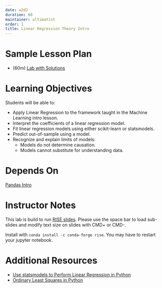 ```yaml
---
date: w2d2
duration: 60
maintainer: ultimatist
order: 1
title: Linear Regression Theory Intro
---
```


# Sample Lesson Plan

- (60m) [Lab with Solutions](Linear%20Regression%20Theory%20Intro%20Solutions.ipynb)

# Learning Objectives

Students will be able to:
- Apply Linear Regression to the framework taught in the Machine Learning intro lesson.
- Interpret the coefficients of a linear regression model.
- Fit linear regression models using either scikit-learn or statsmodels.
- Predict out-of-sample using a model.
- Recognize and explain limits of models:
  * Models do not determine causation.
  * Models cannot substitute for understanding data.

# Depends On

[Pandas Intro](https://github.com/thisismetis/dscurriculum_gamma/tree/master/curriculum/project-01/pandas-intro)

# Instructor Notes

This lab is build to run [RISE slides](https://github.com/damianavila/RISE). Please use the space bar to load sub-slides and modify text size on slides with CMD+ or CMD-.

Install with `conda install -c conda-forge rise`. You may have to restart your jupyter notebook.

# Additional Resources
- [Use statsmodels to Perform Linear Regression in Python](https://datatofish.com/statsmodels-linear-regression/)
- [Ordinary Least Squares in Python](https://blog.datarobot.com/ordinary-least-squares-in-python)
